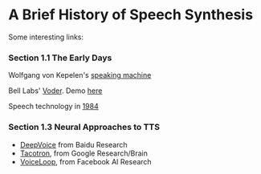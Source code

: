 # A Brief History of Speech Synthesis
Some interesting links:

### Section 1.1 The Early Days
Wolfgang von Kepelen's [speaking machine](https://en.wikipedia.org/wiki/Wolfgang_von_Kempelen\%27s_speaking_machine)

Bell Labs' [Voder](https://en.wikipedia.org/wiki/Voder). Demo [here](https://www.youtube.com/watch?v=5hyI_dM5cGo)

Speech technology in [1984](https://www.youtube.com/watch?v=OXB9v3z22MI&index=12&list=RD5hyI_dM5cGo)

### Section 1.3 Neural Approaches to TTS
* [DeepVoice](http://research.baidu.com/Blog/index-view?id=91) from Baidu Research
* [Tacotron](https://google.github.io/tacotron/), from Google Research/Brain
* [VoiceLoop](https://research.fb.com/downloads/voiceloop/), from Facebook AI Research
